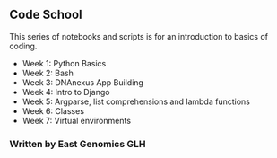 ## Code School

This series of notebooks and scripts is for an introduction to basics of coding.

- Week 1: Python Basics
- Week 2: Bash
- Week 3: DNAnexus App Building
- Week 4: Intro to Django
- Week 5: Argparse, list comprehensions and lambda functions
- Week 6: Classes
- Week 7: Virtual environments


### Written by East Genomics GLH